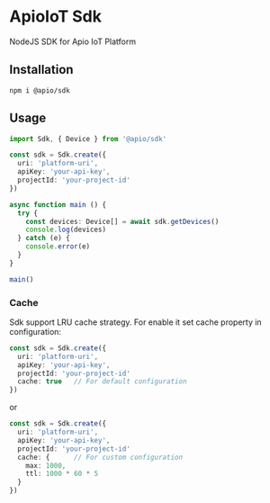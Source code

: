 # ApioIoT Sdk

NodeJS SDK for Apio IoT Platform

## Installation

```
npm i @apio/sdk
```

## Usage

```typescript
import Sdk, { Device } from '@apio/sdk'

const sdk = Sdk.create({
  uri: 'platform-uri',
  apiKey: 'your-api-key',
  projectId: 'your-project-id'
})

async function main () {
  try {
    const devices: Device[] = await sdk.getDevices()
    console.log(devices)
  } catch (e) {
    console.error(e)
  }
}

main()
```

### Cache
Sdk support LRU cache strategy. For enable it set cache property in configuration:

```typescript
const sdk = Sdk.create({
  uri: 'platform-uri',
  apiKey: 'your-api-key',
  projectId: 'your-project-id'
  cache: true   // For default configuration
})
```

or

```typescript
const sdk = Sdk.create({
  uri: 'platform-uri',
  apiKey: 'your-api-key',
  projectId: 'your-project-id'
  cache: {      // For custom configuration
    max: 1000,
    ttl: 1000 * 60 * 5
  }
})
```